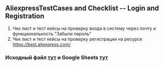 ## AliexpressTestCases and Checklist -- Login and Registration
1) Чек лист и тест кейсы на проверку входа в систему через почту и функциональность "Забыли пароль" 
2) Чек лист и тест кейсы на проверку регистрации на ресурсе https://best.aliexpress.com/
### Исходный файл [тут](https://github.com/dimrid/aliexpressTestCases/raw/master/checkList_aliexpress.xlsx) и Google Sheets [тут](https://docs.google.com/spreadsheets/d/15NqmntTCGEUWEvqNELCNVAmPwM3uOcQs/edit?usp=sharing&ouid=105678087493146016806&rtpof=true&sd=true)